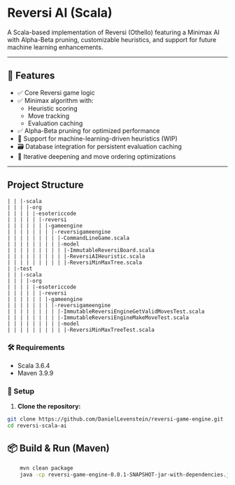 # Reversi AI (Scala)

A Scala-based implementation of Reversi (Othello) featuring a Minimax AI with Alpha-Beta pruning, customizable heuristics, and support for future machine learning enhancements.

---

## 🚀 Features

- ✅ Core Reversi game logic
- ✅ Minimax algorithm with:
    - Heuristic scoring
    - Move tracking
    - Evaluation caching
- ✅ Alpha-Beta pruning for optimized performance
- 🧠 Support for machine-learning-driven heuristics (WIP)
- 🗃️ Database integration for persistent evaluation caching
- 🔄 Iterative deepening and move ordering optimizations

---

## Project Structure
```text
| | |-scala
| | | |-org
| | | | |-esotericcode
| | | | | |-reversi
| | | | | | |-gameengine
| | | | | | | |-reversigameengine
| | | | | | | | |-CommandLineGame.scala
| | | | | | | | |-model
| | | | | | | | | |-ImmutableReversiBoard.scala
| | | | | | | | | |-ReversiAIHeuristic.scala
| | | | | | | | | |-ReversiMinMaxTree.scala
| |-test
| | |-scala
| | | |-org
| | | | |-esotericcode
| | | | | |-reversi
| | | | | | |-gameengine
| | | | | | | |-reversigameengine
| | | | | | | | |-ImmutableReversiEngineGetValidMovesTest.scala
| | | | | | | | |-ImmutableReversiEngineMakeMoveTest.scala
| | | | | | | | |-model
| | | | | | | | | |-ReversiMinMaxTreeTest.scala

```



### 🛠 Requirements

- Scala 3.6.4
- Maven 3.9.9

### 🔧 Setup

1. **Clone the repository:**

```bash
git clone https://github.com/DanielLevenstein/reversi-game-engine.git
cd reversi-scala-ai
```

## 📦 Build & Run (Maven)
```bash
    mvn clean package
    java -cp reversi-game-engine-0.0.1-SNAPSHOT-jar-with-dependencies.jar org.esotericcode.reversi.gameengine.reversigameengine.CommandLineGame --ai-player O 
```

